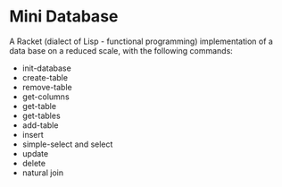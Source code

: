 # Mini Database

A Racket (dialect of Lisp - functional programming) implementation of a data base on a reduced scale, with the following commands:
- init-database
- create-table
- remove-table
- get-columns
- get-table
- get-tables
- add-table
- insert
- simple-select and select
- update
- delete
- natural join
